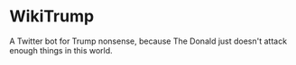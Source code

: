 # WikiTrump

A Twitter bot for Trump nonsense, because The Donald just doesn't attack enough things in this world.